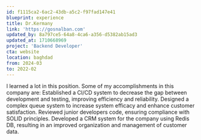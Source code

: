 ```yaml
---
id: f1115ca2-6ac2-43db-a5c2-f97fad147e41
blueprint: experience
title: Dr.Kermany
link: 'https://gosnalban.com'
updated_by: 8a797ce5-64a8-4ca6-a356-d5382ab15ad3
updated_at: 1710668969
project: 'Backend Developer'
cta: website
location: baghdad
from: 2024-03
to: 2022-02
---
```

I learned a lot in this position. Some of my accomplishments in this company are:
Established a CI/CD system to decrease the gap between
development and testing, improving efficiency and
reliability.
Designed a complex queue system to increase system
efficacy and enhance customer satisfaction.
Reviewed junior developers code, ensuring compliance with
SOLID principles.
Developed a CRM system for the company using Redis DB, resulting in an improved organization
and management of customer data.